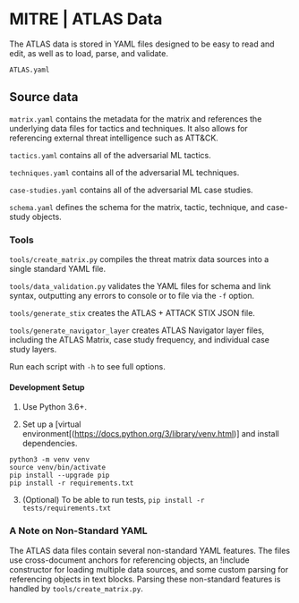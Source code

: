 # MITRE | ATLAS Data

The ATLAS data is stored in YAML files designed to be easy to read and edit, as well as to load, parse, and validate.

`ATLAS.yaml`

## Source data

`matrix.yaml` contains the metadata for the matrix and references the underlying data files for tactics and techniques.
It also allows for referencing external threat intelligence such as ATT&CK.

`tactics.yaml` contains all of the adversarial ML tactics.

`techniques.yaml` contains all of the adversarial ML techniques.

`case-studies.yaml` contains all of the adversarial ML case studies.

`schema.yaml` defines the schema for the matrix, tactic, technique, and case-study objects.

### Tools

`tools/create_matrix.py` compiles the threat matrix data sources into a single standard YAML file.

`tools/data_validation.py` validates the YAML files for schema and link syntax, outputting any errors to console or to file via the `-f` option.

`tools/generate_stix` creates the ATLAS + ATTACK STIX JSON file.

`tools/generate_navigator_layer` creates ATLAS Navigator layer files, including the ATLAS Matrix, case study frequency, and individual case study layers.

Run each script with `-h` to see full options.

#### Development Setup

1. Use Python 3.6+.

2. Set up a [virtual environment[(https://docs.python.org/3/library/venv.html)] and install dependencies.
```
python3 -m venv venv
source venv/bin/activate
pip install --upgrade pip
pip install -r requirements.txt
```

3. (Optional) To be able to run tests, `pip install -r tests/requirements.txt`

### A Note on Non-Standard YAML

The ATLAS data files contain several non-standard YAML features.
The files use cross-document anchors for referencing objects, an !include constructor for loading multiple data sources, and some custom parsing for referencing objects in text blocks.
Parsing these non-standard features is handled by `tools/create_matrix.py`.
